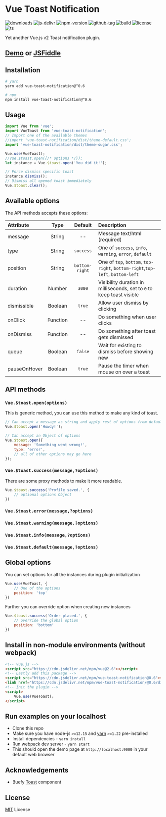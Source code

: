 # Vue Toast Notification

[![downloads](https://badgen.net/npm/dt/vue-toast-notification)](https://npm-stat.com/charts.html?package=vue-toast-notification&from=2019-11-01)
[![js-delivr](https://data.jsdelivr.com/v1/package/npm/vue-toast-notification/badge?style=rounded)](https://www.jsdelivr.com/package/npm/vue-toast-notification)
[![npm-version](https://badgen.net/npm/v/vue-toast-notification)](https://www.npmjs.com/package/vue-toast-notification)
[![github-tag](https://badgen.net/github/tag/ankurk91/vue-toast-notification)](https://github.com/ankurk91/vue-toast-notification/)
[![build](https://github.com/ankurk91/vue-toast-notification/workflows/build/badge.svg)](https://github.com/ankurk91/vue-toast-notification/actions)
[![license](https://badgen.net/github/license/ankurk91/vue-toast-notification)](https://yarnpkg.com/en/package/vue-toast-notification)
![ts](https://badgen.net/badge/ready/TypeScript/blue)

Yet another Vue.js v2 Toast notification plugin.

## [Demo](https://ankurk91.github.io/vue-toast-notification) or [JSFiddle](https://jsfiddle.net/ankurk91/ebakcs62/)

## Installation

```bash
# yarn
yarn add vue-toast-notification@^0.6

# npm
npm install vue-toast-notification@^0.6
```

## Usage

```js
import Vue from 'vue';
import VueToast from 'vue-toast-notification';
// Import one of the available themes
//import 'vue-toast-notification/dist/theme-default.css';
import 'vue-toast-notification/dist/theme-sugar.css';

Vue.use(VueToast);
//Vue.$toast.open({/* options */});
let instance = Vue.$toast.open('You did it!');

// Force dismiss specific toast
instance.dismiss();
// Dismiss all opened toast immediately
Vue.$toast.clear();
```

## Available options

The API methods accepts these options:

| Attribute        | Type                | Default              | Description      |
| :---             | :---:               | :---:                | :---             |
|  message         | String              | --                   |  Message text/html (required)   |
|  type            | String              | `success`            |  One of `success`, `info`, `warning`, `error`, `default`  |
|  position        | String              | `bottom-right`       |  One of `top`, `bottom`, `top-right`, `bottom-right`,`top-left`, `bottom-left`  |
|  duration        | Number              | `3000`               |  Visibility duration in milliseconds, set to `0` to keep toast visible    |
|  dismissible     | Boolean             | `true`               |  Allow user dismiss by clicking    |
|  onClick         | Function            | --                   |  Do something when user clicks    |
|  onDismiss       | Function            | --                   |  Do something after toast gets dismissed    |
|  queue           | Boolean             | `false`              |  Wait for existing to dismiss before showing new     |
|  pauseOnHover    | Boolean             | `true`               |  Pause the timer when mouse on over a toast    |

## API methods

### `Vue.$toast.open(options)`

This is generic method, you can use this method to make any kind of toast.

```js
// Can accept a message as string and apply rest of options from defaults
Vue.$toast.open('Howdy!');

// Can accept an Object of options
Vue.$toast.open({
    message: 'Something went wrong!',
    type: 'error',
    // all of other options may go here
});
```

### `Vue.$toast.success(message,?options)`

There are some proxy methods to make it more readable.

```js
Vue.$toast.success('Profile saved.', {
    // optional options Object
})
```

### `Vue.$toast.error(message,?options)`

### `Vue.$toast.warning(message,?options)`

### `Vue.$toast.info(message,?options)`

### `Vue.$toast.default(message,?options)`

## Global options

You can set options for all the instances during plugin initialization

```js
Vue.use(VueToast, {
    // One of the options
    position: 'top'
})
```

Further you can override option when creating new instances

```js
Vue.$toast.success('Order placed.', {
    // override the global option
    position: 'bottom'
})
```

## Install in non-module environments (without webpack)

```html
<!-- Vue.js -->
<script src="https://cdn.jsdelivr.net/npm/vue@2.6"></script>
<!-- Lastly add this package -->
<script src="https://cdn.jsdelivr.net/npm/vue-toast-notification@0.6"></script>
<link href="https://cdn.jsdelivr.net/npm/vue-toast-notification/@0.6/dist/theme-sugar.css" rel="stylesheet">
<!-- Init the plugin -->
<script>
    Vue.use(VueToast);
</script>
```

## Run examples on your localhost

* Clone this repo
* Make sure you have node-js `>=12.15` and [yarn](https://yarnpkg.com) `>=1.22` pre-installed
* Install dependencies - `yarn install`
* Run webpack dev server - `yarn start`
* This should open the demo page at `http://localhost:9000` in your default web browser

## Acknowledgements

* Buefy [Toast](https://buefy.org/documentation/toast) component

## License

[MIT](LICENSE.txt) License
